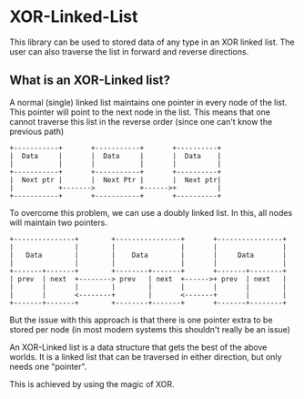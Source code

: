 # XOR-Linked-List
This library can be used to stored data of any type in an XOR linked list.
The user can also traverse the list in forward and reverse directions.

## What is an XOR-Linked list?
A normal (single) linked list maintains one pointer in every node of the list.
This pointer will point to the next node in the list. This means that one cannot
traverse this list in the reverse order (since one can't know the previous path)
```
+-----------+       +-----------+       +----------+
|  Data     |       |  Data     |       |  Data    |
|           |       |           |       |          |
+-----------+       +-----------+       +----------+
|  Next ptr |       |  Next Ptr |       |  Next ptr|
|           +------->           +------>+          |
+-----------+       +-----------+       +----------+
```

To overcome this problem, we can use a doubly linked list. In this, all nodes 
will maintain two pointers.

```
+---------------+        +----------------+       +----------------+
|               |        |                |       |                |
|   Data        |        |    Data        |       |     Data       |
|               |        |                |       |                |
+-------+-------+        +--------+-------+       +-------+--------+
| prev  | next  +--------> prev   | next  +------>+ prev  | next   |
|       |       |        |        |       |       |       |        |
|       |       <--------+        |       <-------+       |        |
+-------+-------+        +--------+-------+       +-------+--------+

```

But the issue with this approach is that there is one pointer extra to be stored
per node (in most modern systems this shouldn't really be an issue)

An XOR-Linked list is a data structure that gets the best of the above worlds.
It is a linked list that can be traversed in either direction, but only needs 
one "pointer". 

This is achieved by using the magic of XOR.